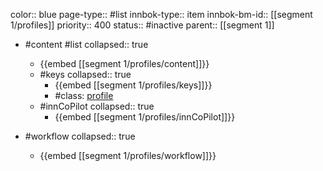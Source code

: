 color:: blue
page-type:: #list
innbok-type:: item
innbok-bm-id:: [[segment 1/profiles]]
priority:: 400
status:: #inactive
parent:: [[segment 1]]

- #content #list
  collapsed:: true
	- {{embed [[segment 1/profiles/content]]}}
  - #keys
    collapsed:: true
	  - {{embed [[segment 1/profiles/keys]]}}
	  - #class: [profile](https://go.innbok.com/#/page/innBoK%2Fclass%2Fprofile)
  - #innCoPilot
    collapsed:: true
	  - {{embed [[segment 1/profiles/innCoPilot]]}}

- #workflow
  collapsed:: true
	- {{embed [[segment 1/profiles/workflow]]}}

